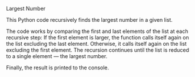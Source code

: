 Largest Number

This Python code recursively finds the largest number in a given list.

The code works by comparing the first and last elements of the list at each recursive step:
    If the first element is larger, the function calls itself again on the list excluding the last element.
    Otherwise, it calls itself again on the list excluding the first element.
    The recursion continues until the list is reduced to a single element — the largest number.

Finally, the result is printed to the console.